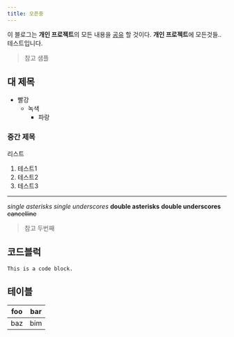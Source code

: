 ```yaml
---
title: 오픈중
---
```


이 블로그는 **개인 프로젝트**의 모든 내용을 [공유](http://blog.naver.com/chps74) 할 것이다.
**개인 프로젝트**에 모든것들.. 테스트입니다.

> 참고 샘플

## 대 제목
* 빨강
  * 녹색
    * 파랑
	
### 중간 제목

리스트

1. 테스트1
2. 테스트2
3. 테스트3

***

*single asterisks*
_single underscores_
**double asterisks**
__double underscores__
~~cancelline~~


> 참고 두번째

## 코드블럭

```
This is a code block.
```

## 테이블

| foo | bar |
| --- | --- |
| baz | bim |

